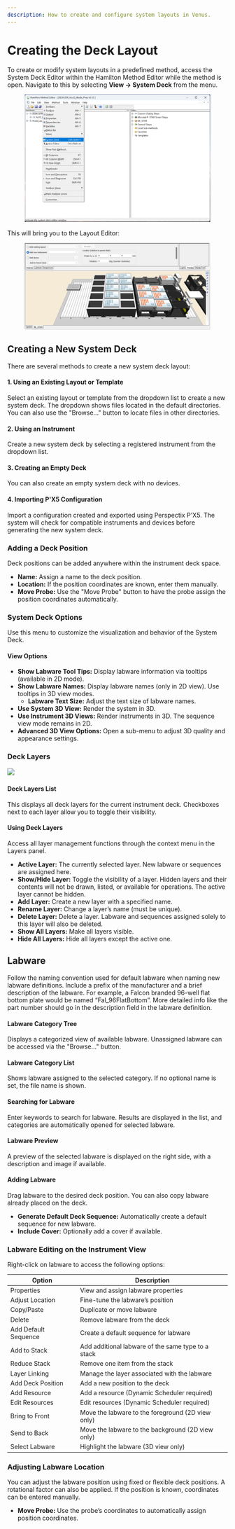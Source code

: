 ```yaml
---
description: How to create and configure system layouts in Venus.
---
```


# Creating the Deck Layout

To create or modify system layouts in a predefined method, access the System Deck Editor within the Hamilton Method Editor while the method is open. Navigate to this by selecting **View -> System Deck** from the menu.

<figure><img src="../../.gitbook/assets/image (353).png" alt=""><figcaption></figcaption></figure>

This will bring you to the Layout Editor:

<figure><img src="../../.gitbook/assets/image (354).png" alt=""><figcaption></figcaption></figure>

## Creating a New System Deck <a href="#creating-a-new-system-deck" id="creating-a-new-system-deck"></a>

There are several methods to create a new system deck layout:

#### 1. Using an Existing Layout or Template <a href="#id-1.-using-an-existing-layout-or-template" id="id-1.-using-an-existing-layout-or-template"></a>

Select an existing layout or template from the dropdown list to create a new system deck. The dropdown shows files located in the default directories. You can also use the "Browse..." button to locate files in other directories.

#### 2. Using an Instrument <a href="#id-2.-using-an-instrument" id="id-2.-using-an-instrument"></a>

Create a new system deck by selecting a registered instrument from the dropdown list.

#### 3. Creating an Empty Deck <a href="#id-3.-creating-an-empty-deck" id="id-3.-creating-an-empty-deck"></a>

You can also create an empty system deck with no devices.

#### 4. Importing P'X5 Configuration <a href="#id-4.-importing-px5-configuration" id="id-4.-importing-px5-configuration"></a>

Import a configuration created and exported using Perspectix P'X5. The system will check for compatible instruments and devices before generating the new system deck.

### Adding a Deck Position <a href="#adding-a-deck-position" id="adding-a-deck-position"></a>

Deck positions can be added anywhere within the instrument deck space.

* **Name:** Assign a name to the deck position.
* **Location:** If the position coordinates are known, enter them manually.
* **Move Probe:** Use the "Move Probe" button to have the probe assign the position coordinates automatically.

### System Deck Options <a href="#system-deck-options" id="system-deck-options"></a>

Use this menu to customize the visualization and behavior of the System Deck.

#### View Options <a href="#view-options" id="view-options"></a>

* **Show Labware Tool Tips:** Display labware information via tooltips (available in 2D mode).
* **Show Labware Names:** Display labware names (only in 2D view). Use tooltips in 3D view modes.
  * **Labware Text Size:** Adjust the text size of labware names.
* **Use System 3D View:** Render the system in 3D.
* **Use Instrument 3D Views:** Render instruments in 3D. The sequence view mode remains in 2D.
* **Advanced 3D View Options:** Open a sub-menu to adjust 3D quality and appearance settings.

### Deck Layers <a href="#deck-layers" id="deck-layers"></a>

![](https://zacharys-organization-2.gitbook.io/\~gitbook/image?url=https%3A%2F%2F290267149-files.gitbook.io%2F%7E%2Ffiles%2Fv0%2Fb%2Fgitbook-x-prod.appspot.com%2Fo%2Fspaces%252FL1EbG69WzgF8VGhKqqtE%252Fuploads%252FwZoI7iX7rYeqMx8LWACA%252Fimage.png%3Falt%3Dmedia%26token%3D7986a237-f952-4b29-afef-88529a1579bc\&width=768\&dpr=4\&quality=100\&sign=69bbbf5\&sv=1)

#### Deck Layers List <a href="#deck-layers-list" id="deck-layers-list"></a>

This displays all deck layers for the current instrument deck. Checkboxes next to each layer allow you to toggle their visibility.

#### Using Deck Layers <a href="#using-deck-layers" id="using-deck-layers"></a>

Access all layer management functions through the context menu in the Layers panel.

* **Active Layer:** The currently selected layer. New labware or sequences are assigned here.
* **Show/Hide Layer:** Toggle the visibility of a layer. Hidden layers and their contents will not be drawn, listed, or available for operations. The active layer cannot be hidden.
* **Add Layer:** Create a new layer with a specified name.
* **Rename Layer:** Change a layer’s name (must be unique).
* **Delete Layer:** Delete a layer. Labware and sequences assigned solely to this layer will also be deleted.
* **Show All Layers:** Make all layers visible.
* **Hide All Layers:** Hide all layers except the active one.

## Labware <a href="#labware" id="labware"></a>

Follow the naming convention used for default labware when naming new labware definitions. Include a prefix of the manufacturer and a brief description of the labware. For example, a Falcon branded 96-well flat bottom plate would be named “Fal\_96FlatBottom”. More detailed info like the part number should go in the description field in the labware definition.

#### Labware Category Tree <a href="#labware-category-tree" id="labware-category-tree"></a>

Displays a categorized view of available labware. Unassigned labware can be accessed via the "Browse..." button.

#### Labware Category List <a href="#labware-category-list" id="labware-category-list"></a>

Shows labware assigned to the selected category. If no optional name is set, the file name is shown.

#### Searching for Labware <a href="#searching-for-labware" id="searching-for-labware"></a>

Enter keywords to search for labware. Results are displayed in the list, and categories are automatically opened for selected labware.

#### Labware Preview <a href="#labware-preview" id="labware-preview"></a>

A preview of the selected labware is displayed on the right side, with a description and image if available.

#### Adding Labware <a href="#adding-labware" id="adding-labware"></a>

Drag labware to the desired deck position. You can also copy labware already placed on the deck.

* **Generate Default Deck Sequence:** Automatically create a default sequence for new labware.
* **Include Cover:** Optionally add a cover if available.

### Labware Editing on the Instrument View <a href="#labware-editing-on-the-instrument-view" id="labware-editing-on-the-instrument-view"></a>

Right-click on labware to access the following options:

| Option               | Description                                        |
| -------------------- | -------------------------------------------------- |
| Properties           | View and assign labware properties                 |
| Adjust Location      | Fine-tune the labware’s position                   |
| Copy/Paste           | Duplicate or move labware                          |
| Delete               | Remove labware from the deck                       |
| Add Default Sequence | Create a default sequence for labware              |
| Add to Stack         | Add additional labware of the same type to a stack |
| Reduce Stack         | Remove one item from the stack                     |
| Layer Linking        | Manage the layer associated with the labware       |
| Add Deck Position    | Add a new position to the deck                     |
| Add Resource         | Add a resource (Dynamic Scheduler required)        |
| Edit Resources       | Edit resources (Dynamic Scheduler required)        |
| Bring to Front       | Move the labware to the foreground (2D view only)  |
| Send to Back         | Move the labware to the background (2D view only)  |
| Select Labware       | Highlight the labware (3D view only)               |

### Adjusting Labware Location <a href="#adjusting-labware-location" id="adjusting-labware-location"></a>

You can adjust the labware position using fixed or flexible deck positions. A rotational factor can also be applied. If the position is known, coordinates can be entered manually.

* **Move Probe:** Use the probe’s coordinates to automatically assign position coordinates.
